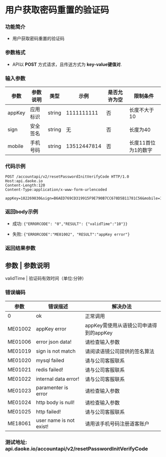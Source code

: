 用户获取密码重置的验证码
========================
### 功能简介
* 用户获取密码重置的验证码

### 参数格式

* API以 **POST** 方式请求，且传送方式为 **key-value键值对**.

### 输入参数

 参数                       | 参数说明           | 类型   | 示例               | 是否允许为空 | 限制条件
----------------------------|--------------------|--------|--------------------|--------------|--------------
 appKey                     | 应用标识           | string | 1111111111         | 否           | 长度不大于10
 sign                       | 安全签名           | string | 无                 | 否           | 长度为40
 mobile                     | 手机号码           | string | 13512447814        | 否           | 长度11首位为1的数字
 

### 代码示例

    POST /accountapi/v2/resetPasswordInitVerifyCode HTTP/1.0
    Host:api.daoke.io
    Content-Length:120
    Content-Type:application/x-www-form-urlencoded

    appKey=182269830&sign=B6AED769CD319915F9E790B7CC678D5B11781C56&mobile=18221520000

### 返回body示例

* 成功: `{"ERRORCODE": "0","RESULT": {"validTime":"10"}}`

* 失败: `{"ERRORCODE":"ME01002", "RESULT":"appKey error"}`



### 返回结果参数

 参数   | 参数说明
------------------------------------------
 validTime | 验证码有效时间（单位:分钟）

### 错误编码

 参数                 | 错误描述               | 解决办法     
----------------------|------------------------|---------------------------------------
 0                    | ok		               | 正常调用
 ME01002              | appKey error           | appKey需使用从语镜公司申请得到的appKey
 ME01006              | error json data!       | 请检查输入参数
 ME01019              | sign is not match      | 请阅读语镜公司提供的签名算法
 ME01020              | mysql failed           | 请与公司客服联系
 ME01021			  | redis failed!		   |请与公司客服联系
 ME01022              | internal data error!   | 请与公司客服联系
 ME01023              | paramenter is error    | 请检查输入参数
 ME01024			  | http body is null!     | 请检查输入参数
 ME01025			  | http failed!		   |请与公司客服联系
 ME18061			  | user name is not exist!|请用该手机号码注册道客账户



### 测试地址: api.daoke.io/accountapi/v2/resetPasswordInitVerifyCode